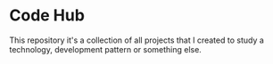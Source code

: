 # Code Hub

This repository it's a collection of all projects that I created to study a technology, development pattern or something else.